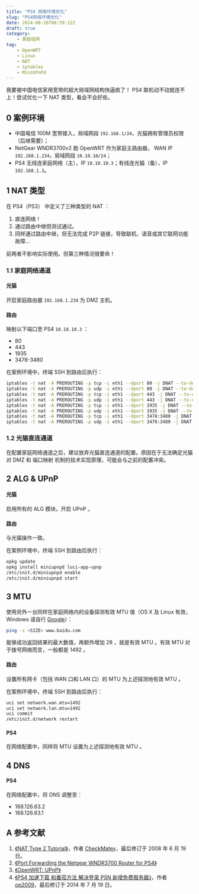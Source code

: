 ```yaml
---
title: "PS4 网络环境优化"
slug: "PS4网络环境优化"
date: 2014-08-26T08:59:12Z
draft: true
category:
    - 家庭组网
tag:
    - OpenWRT
    - Linux
    - NAT
    - iptables
    - MiniUPnPd
---
```


我要被中国电信家用宽带的超大局域网结构快逼疯了！ PS4 联机动不动就连不上！尝试优化一下 NAT 类型，看会不会好些。

<!--more-->

## 0 案例环境

-   中国电信 100M 宽带接入，局域网段 `192.168.1/24`，光猫拥有管理员权限（后继需要）；
-   NetGear WNDR3700v2 跑 OpenWRT 作为家庭主路由器， WAN IP `192.168.1.234`，局域网段 `10.10.10/24`；
-   PS4 无线连家庭网络（主），IP `10.10.10.3`；有线连光猫（备），IP `192.168.1.3`。

## 1 NAT 类型

在 PS4（PS3） 中定义了三种类型的 NAT ：

1. 直连网络！
1. 通过路由中继但测试通过。
1. 同样通过路由中继，但无法完成 P2P 链接，导致联机、语音或其它联网功能故障…

前两者不影响实际使用。但第三种情况很要命！

### 1.1 家庭网络通道

#### 光猫

开启家庭路由器 `192.168.1.234` 为 DMZ 主机。

#### 路由

映射以下端口至 PS4 `10.10.10.3` ：

-   80
-   443
-   1935
-   3478-3480

在案例环境中，终端 SSH 到路由后执行：

```sh
iptables -t nat -A PREROUTING -p tcp -i eth1 --dport 80 -j DNAT --to-destination 10.10.10.3
iptables -t nat -A PREROUTING -p udp -i eth1 --dport 80 -j DNAT --to-destination 10.10.10.3
iptables -t nat -A PREROUTING -p tcp -i eth1 --dport 443 -j DNAT --to-destination 10.10.10.3
iptables -t nat -A PREROUTING -p udp -i eth1 --dport 443 -j DNAT --to-destination 10.10.10.3
iptables -t nat -A PREROUTING -p tcp -i eth1 --dport 1935 -j DNAT --to-destination 10.10.10.3
iptables -t nat -A PREROUTING -p udp -i eth1 --dport 1935 -j DNAT --to-destination 10.10.10.3
iptables -t nat -A PREROUTING -p tcp -i eth1 --dport 3478:3480 -j DNAT --to-destination 10.10.10.3
iptables -t nat -A PREROUTING -p udp -i eth1 --dport 3478:3480 -j DNAT --to-destination 10.10.10.3
```

### 1.2 光猫直连通道

在配置家庭网络通道之后，建议放弃光猫直连通道的配置。原因在于无法确定光猫对 DMZ 和 端口映射 机制的技术实现原理，可能会与之前的配置冲突。

## 2 ALG & UPnP

#### 光猫

启用所有的 ALG 模块，开启 UPnP 。

#### 路由

与光猫操作一致。

在案例环境中，终端 SSH 到路由后执行：

```sh
opkg update
opkg install miniupnpd luci-app-upnp
/etc/init.d/miniupnpd enable
/etc/init.d/miniupnpd start
```

## 3 MTU

使用另外一台同样在家庭网络内的设备探测有效 MTU 值（OS X 及 Linux 有效，Windows 请自行 [Google](https://www.google.com)）：

```sh
ping -s <SIZE> www.baidu.com
```

能够成功返回结果的最大数值，再额外增加 28 ，就是有效 MTU 。有效 MTU 对于拨号网络而言，一般都是 1492 。

#### 路由

设置所有网卡（包括 WAN 口和 LAN 口）的 MTU 为上述探测地有效 MTU 。

在案例环境中，终端 SSH 到路由后执行：

```sh
uci set network.wan.mtu=1492
uci set network.lan.mtu=1492
uci commit
/etc/init.d/network restart
```

#### PS4

在网络配置中，同样将 MTU 设置为上述探测地有效 MTU 。

## 4 DNS

#### PS4

在网络配置中，将 DNS 调整至：

-   168.126.63.2
-   168.126.63.1

## A 参考文献

1. [《NAT Type 2 Tutorial》](http://community.us.playstation.com/t5/PlayStation-General/NAT-Type-2-Tutorial/td-p/27538324)，作者 [CheckMatey](http://community.us.playstation.com/t5/user/viewprofilepage/user-id/304820)，最后修订于 2008 年 6 月 19 日。
2. [《Port Forwarding the Netgear WNDR3700 Router for PS4》](http://portforward.com/english/routers/port_forwarding/Netgear/WNDR3700/PS4.htm)
3. [《OpenWRT: UPnP》](http://advanxer.com/blog/2012/06/openwrt-upnp/)
4. [《PS4 加速下载 和番茄方法 解决登录 PSN 新增免费服务器》](http://bbs.duowan.com/thread-37923399-1-1.html)，作者 [op2009](http://www.psncn.com/?p=11)，最后修订于 2014 年 7 月 19 日。
